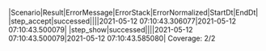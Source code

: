 |Scenario|Result|ErrorMessage|ErrorStack|ErrorNormalized|StartDt|EndDt|
|step_accept|successed||||2021-05-12 07:10:43.306077|2021-05-12 07:10:43.500079|
|step_show|successed||||2021-05-12 07:10:43.500079|2021-05-12 07:10:43.585080|
Coverage: 2/2
